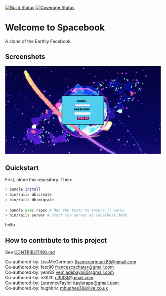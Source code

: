 [![Build Status](https://travis-ci.org/fetc90/acebook-Spacebook.svg?branch=master)](https://travis-ci.org/fetc90/acebook-Spacebook)
[![Coverage Status](https://coveralls.io/repos/github/fetc90/acebook-Spacebook/badge.svg?branch=master)](https://coveralls.io/github/fetc90/acebook-Spacebook/?branch=master)

# Welcome to Spacebook

A clone of the Earthly Facebook.

## Screenshots

![sign-in-page](./app/assets/images/sign-up.png)

## Quickstart

First, clone this repository. Then:

```bash
> bundle install
> bin/rails db:create
> bin/rails db:migrate

> bundle exec rspec # Run the tests to ensure it works
> bin/rails server # Start the server at localhost:3000
```
hello

## How to contribute to this project
See [CONTRIBUTING.md](CONTRIBUTING.md)

Co-authored-by: LisaMcCormack <lisamccormack85@gmail.com>  
Co-authored-by: fetc90 <francescachater@gmail.com>  
Co-authored-by: yem82 <yemiadebayo60@gmail.com>  
Co-authored-by: n3ttl3t <n3ttl3t@gmail.com>  
Co-authored-by: LaurenceTaylor <ltaylorapp@gmail.com>  
Co-authored-by: hughbric <mhughes36@live.co.uk>  
